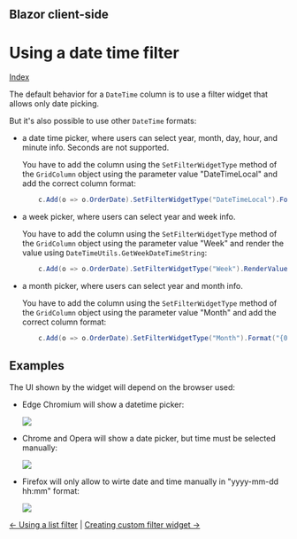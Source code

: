 ## Blazor client-side

# Using a date time filter

[Index](Documentation.md)

The default behavior for a ```DateTime``` column is to use a filter widget that allows only date picking. 

But it's also possible to use other ```DateTime``` formats:
- a date time picker, where users can select year, month, day, hour, and minute info. Seconds are not supported.

    You have to add the column using the ```SetFilterWidgetType``` method of the ```GridColumn``` object using the parameter value "DateTimeLocal" and add the correct column format:

    ```c#
        c.Add(o => o.OrderDate).SetFilterWidgetType("DateTimeLocal").Format("{0:yyyy-MM-dd HH:mm}");
    ``` 

- a week picker, where users can select year and week info.

    You have to add the column using the ```SetFilterWidgetType``` method of the ```GridColumn``` object using the parameter value "Week" and render the value using ```DateTimeUtils.GetWeekDateTimeString```:

    ```c#
        c.Add(o => o.OrderDate).SetFilterWidgetType("Week").RenderValueAs(o => DateTimeUtils.GetWeekDateTimeString(o.OrderDate));
    ``` 

- a month picker, where users can select year and month info.

    You have to add the column using the ```SetFilterWidgetType``` method of the ```GridColumn``` object using the parameter value "Month" and add the correct column format:

    ```c#
        c.Add(o => o.OrderDate).SetFilterWidgetType("Month").Format("{0:yyyy-MM}");
    ``` 

## Examples

The UI shown by the widget will depend on the browser used:

- Edge Chromium will show a datetime picker:

    ![](../images/DateTime_Edge.png)

- Chrome and Opera will show a date picker, but time must be selected manually:

    ![](../images/DateTime_Chrome.png)

- Firefox will only allow to wirte date and time manually in "yyyy-mm-dd hh:mm" format:

    ![](../images/DateTime_Firefox.png)

[<- Using a list filter](Using_list_filter.md) | [Creating custom filter widget ->](Creating_custom_filter_widget.md)
